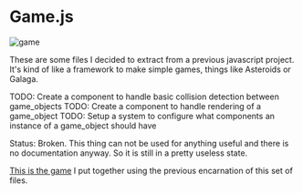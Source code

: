 # Game.js

![game][game]

These are some files I decided to extract from a previous javascript project. It's kind of like a framework to make simple games, things like Asteroids or Galaga.

TODO: Create a component to handle basic collision detection between game_objects
TODO: Create a component to handle rendering of a game_object
TODO: Setup a system to configure what components an instance of a game_object should have

Status: Broken. 
This thing can not be used for anything useful and there is no documentation anyway. So it is still in a pretty useless state.

[This is the game][tirador] I put together using the previous encarnation of this set of files.

[game]: http://f.cl.ly/items/3N420I093v3b03051W39/game.png
[tirador]: http://www.treintipollo.com/tirador/index.html
